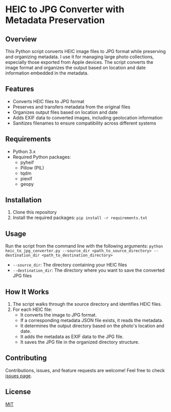# HEIC to JPG Converter with Metadata Preservation

## Overview

This Python script converts HEIC image files to JPG format while preserving and organizing metadata. 
I use it for managing large photo collections, especially those exported from Apple devices. 
The script converts the image format and organizes the output based on location and date information embedded in the metadata.

## Features

- Converts HEIC files to JPG format
- Preserves and transfers metadata from the original files
- Organizes output files based on location and date
- Adds EXIF data to converted images, including geolocation information
- Sanitizes filenames to ensure compatibility across different systems

## Requirements

- Python 3.x
- Required Python packages:
  - pyheif
  - Pillow (PIL)
  - tqdm
  - piexif
  - geopy

## Installation

1. Clone this repository
2. Install the required packages: `pip install -r requirements.txt`

## Usage

Run the script from the command line with the following arguments:
`python heic_to_jpg_converter.py --source_dir <path_to_source_directory> --destination_dir <path_to_destination_directory>`

- `--source_dir`: The directory containing your HEIC files
- `--destination_dir`: The directory where you want to save the converted JPG files

## How It Works

1. The script walks through the source directory and identifies HEIC files.
2. For each HEIC file:
   - It converts the image to JPG format.
   - If a corresponding metadata JSON file exists, it reads the metadata.
   - It determines the output directory based on the photo's location and date.
   - It adds the metadata as EXIF data to the JPG file.
   - It saves the JPG file in the organized directory structure.

## Contributing

Contributions, issues, and feature requests are welcome! Feel free to check [issues page](https://github.com/yourusername/heic-to-jpg-converter/issues).

## License

[MIT](https://choosealicense.com/licenses/mit/)



